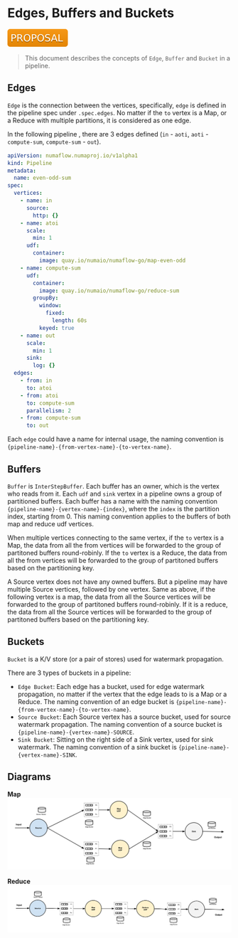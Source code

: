 # Edges, Buffers and Buckets

![Proposal](../assets/proposal.svg)

> This document describes the concepts of `Edge`, `Buffer` and `Bucket` in a pipeline.

## Edges

`Edge` is the connection between the vertices, specifically, `edge` is defined in the pipeline spec under `.spec.edges`. No matter if the `to` vertex is a Map, or a Reduce with multiple partitions, it is considered as one edge.

In the following pipeline , there are 3 edges defined (`in` - `aoti`, `aoti` - `compute-sum`, `compute-sum` - `out`).

```yaml
apiVersion: numaflow.numaproj.io/v1alpha1
kind: Pipeline
metadata:
  name: even-odd-sum
spec:
  vertices:
    - name: in
      source:
        http: {}
    - name: atoi
      scale:
        min: 1
      udf:
        container:
          image: quay.io/numaio/numaflow-go/map-even-odd
    - name: compute-sum
      udf:
        container:
          image: quay.io/numaio/numaflow-go/reduce-sum
        groupBy:
          window:
            fixed:
              length: 60s
          keyed: true
    - name: out
      scale:
        min: 1
      sink:
        log: {}
  edges:
    - from: in
      to: atoi
    - from: atoi
      to: compute-sum
      parallelism: 2
    - from: compute-sum
      to: out
```

Each `edge` could have a name for internal usage, the naming convention is `{pipeline-name}-{from-vertex-name}-{to-vertex-name}`.

## Buffers

`Buffer` is `InterStepBuffer`. Each buffer has an owner, which is the vertex who reads from it. Each `udf` and `sink` vertex in a pipeline owns a group of partitioned buffers. Each buffer has a name with the naming convention `{pipeline-name}-{vertex-name}-{index}`, where the `index` is the partition index, starting from 0. This naming convention applies to the buffers of both map and reduce udf vertices.

When multiple vertices connecting to the same vertex, if the `to` vertex is a Map, the data from all the from vertices will be forwarded to the group of partitoned buffers round-robinly. If the `to` vertex is a Reduce, the data from all the from vertices will be forwarded to the group of partitoned buffers based on the partitioning key.

A Source vertex does not have any owned buffers. But a pipeline may have multiple Source vertices, followed by one vertex. Same as above, if the following vertex is a map, the data from all the Source vertices will be forwarded to the group of partitoned buffers round-robinly. If it is a reduce, the data from all the Source vertices will be forwarded to the group of partitoned buffers based on the partitioning key.

## Buckets

`Bucket` is a K/V store (or a pair of stores) used for watermark propagation.

There are 3 types of buckets in a pipeline:

- `Edge Bucket`: Each edge has a bucket, used for edge watermark propagation, no matter if the vertex that the edge leads to is a Map or a Reduce. The naming convention of an edge bucket is `{pipeline-name}-{from-vertex-name}-{to-vertex-name}`.
- `Source Bucket`: Each Source vertex has a source bucket, used for source watermark propagation. The naming convention of a source bucket is `{pipeline-name}-{vertex-name}-SOURCE`.
- `Sink Bucket`: Sitting on the right side of a Sink vertex, used for sink watermark. The naming convention of a sink bucket is `{pipeline-name}-{vertex-name}-SINK`.

## Diagrams

**Map**
![Diagram](../assets/map-edges-buffers-buckets.png)

**Reduce**
![Diagram](../assets/reduce-edges-buffers-buckets.png)

